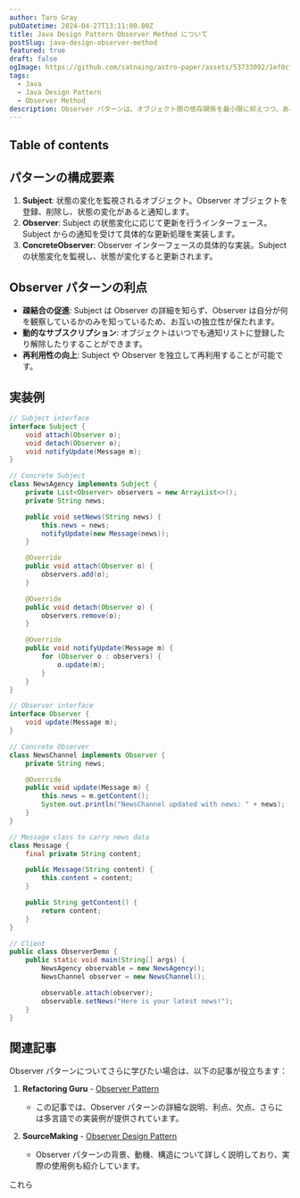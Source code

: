 ```yaml
---
author: Taro Gray
pubDatetime: 2024-04-27T13:11:00.00Z
title: Java Design Pattern Observer Method について
postSlug: java-design-observer-method
featured: true
draft: false
ogImage: https://github.com/satnaing/astro-paper/assets/53733092/1ef0cf03-8137-4d67-ac81-84a032119e3a
tags:
  - Java
  - Java Design Pattern
  - Observer Method
description: Observer パターンは、オブジェクト間の依存関係を最小限に抑えつつ、あるオブジェクトの状態の変化を他のオブジェクトに自動的に通知し、更新させるデザインパターンです。このパターンは、特にイベント駆動型のシステムやユーザーインターフェースのコンポーネント間でのデータの同期に適しています。
---
```


## Table of contents

## パターンの構成要素

1. **Subject**: 状態の変化を監視されるオブジェクト。Observer オブジェクトを登録、削除し、状態の変化があると通知します。
2. **Observer**: Subject の状態変化に応じて更新を行うインターフェース。Subject からの通知を受けて具体的な更新処理を実装します。
3. **ConcreteObserver**: Observer インターフェースの具体的な実装。Subject の状態変化を監視し、状態が変化すると更新されます。

## Observer パターンの利点

- **疎結合の促進**: Subject は Observer の詳細を知らず、Observer は自分が何を観察しているかのみを知っているため、お互いの独立性が保たれます。
- **動的なサブスクリプション**: オブジェクトはいつでも通知リストに登録したり解除したりすることができます。
- **再利用性の向上**: Subject や Observer を独立して再利用することが可能です。

## 実装例

```java
// Subject interface
interface Subject {
    void attach(Observer o);
    void detach(Observer o);
    void notifyUpdate(Message m);
}

// Concrete Subject
class NewsAgency implements Subject {
    private List<Observer> observers = new ArrayList<>();
    private String news;

    public void setNews(String news) {
        this.news = news;
        notifyUpdate(new Message(news));
    }

    @Override
    public void attach(Observer o) {
        observers.add(o);
    }

    @Override
    public void detach(Observer o) {
        observers.remove(o);
    }

    @Override
    public void notifyUpdate(Message m) {
        for (Observer o : observers) {
            o.update(m);
        }
    }
}

// Observer interface
interface Observer {
    void update(Message m);
}

// Concrete Observer
class NewsChannel implements Observer {
    private String news;

    @Override
    public void update(Message m) {
        this.news = m.getContent();
        System.out.println("NewsChannel updated with news: " + news);
    }
}

// Message class to carry news data
class Message {
    final private String content;

    public Message(String content) {
        this.content = content;
    }

    public String getContent() {
        return content;
    }
}

// Client
public class ObserverDemo {
    public static void main(String[] args) {
        NewsAgency observable = new NewsAgency();
        NewsChannel observer = new NewsChannel();

        observable.attach(observer);
        observable.setNews("Here is your latest news!");
    }
}
```

## 関連記事

Observer パターンについてさらに学びたい場合は、以下の記事が役立ちます：

1. **Refactoring Guru** - [Observer Pattern](https://refactoring.guru/design-patterns/observer)

   - この記事では、Observer パターンの詳細な説明、利点、欠点、さらには多言語での実装例が提供されています。

2. **SourceMaking** - [Observer Design Pattern](https://sourcemaking.com/design_patterns/observer)
   - Observer パターンの背景、動機、構造について詳しく説明しており、実際の使用例も紹介しています。

これら
